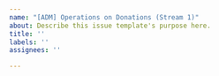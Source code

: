 ```yaml
---
name: "[ADM] Operations on Donations (Stream 1)"
about: Describe this issue template's purpose here.
title: ''
labels: ''
assignees: ''

---
```



